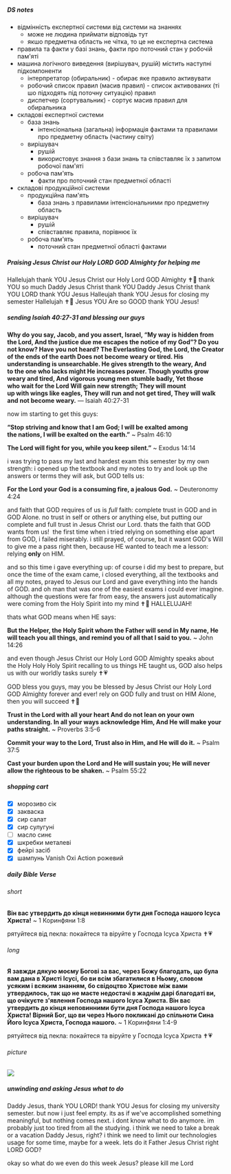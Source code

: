 ##### DS notes
- відмінність експертної системи від системи на знаннях
	- може не людина приймати відповідь тут
	- якшо предметна область не чітка, то це не експертна система
- правила та факти у базі знань, факти про поточний стан у робочій пам'яті
- машина логічного виведення (вирішувач, рушій) містить наступні підкомпоненти
	- інтерпретатор (обиральник) - обирає яке правило активувати
	- робочий список правил (масив правил) - список активованих (ті шо підходять під поточну ситуацію) правил
	- диспетчер (сортувальник) - сортує масив правил для обиральника
- складові експертної системи
	- база знань
		- інтенсіональна (загальна) інформація фактами та правилами про предметну область (частину світу)
	- вирішувач
		- рушій
		- використовує знання з бази знань та співставляє їх з запитом робочої пам'яті
	- робоча пам'ять
		- факти про поточний стан предметної області
- складові продукційної системи
	- продукційна пам'ять
		- база знань з правилами інтенсіональними про предметну область
	- вирішувач
		- рушій
		- співставляє правила, порівнює їх
	- робоча пам'ять
		- поточний стан предметної області фактами
##### Praising Jesus Christ our Holy LORD GOD Almighty for helping me
Hallelujah thank YOU Jesus Christ our Holy Lord GOD Almighty ✝️💞 thank YOU so much Daddy Jesus Christ thank YOU Daddy Jesus Christ thank YOU LORD thank YOU Jesus Halleujah thank YOU Jesus for closing my semester Hallelujah ✝️💖 Jesus YOU Are so GOOD thank YOU Jesus!
##### sending Isaiah 40:27-31 and blessing our guys
**Why do you say, Jacob, and you assert, Israel,
“My way is hidden from the Lord,
And the justice due me escapes the notice of my God”?
Do you not know? Have you not heard?
The Everlasting God, the Lord, the Creator of the ends of the earth
Does not become weary or tired.
His understanding is unsearchable.
He gives strength to the weary,
And to the one who lacks might He increases power.
Though youths grow weary and tired,
And vigorous young men stumble badly,
Yet those who wait for the Lord
Will gain new strength;
They will mount up with wings like eagles,
They will run and not get tired,
They will walk and not become weary.**
— Isaiah 40:27-31

now im starting to get this guys:

**“Stop striving and know that I am God;
I will be exalted among the nations, I will be exalted on the earth.”**
~ Psalm 46:10

**The Lord will fight for you, while you keep silent.”**
~ Exodus 14:14

i was trying to pass my last and hardest exam this semester by my own strength: i opened up the textbook and my notes to try and look up the answers or terms they will ask, but GOD tells us:

**For the Lord your God is a consuming fire, a jealous God.**
~ Deuteronomy 4:24

and faith that GOD requires of us is *full* faith: complete trust in GOD and in GOD Alone. no trust in self or others or anything else, but putting our complete and full trust in Jesus Christ our Lord. thats the faith that GOD wants from us!
‎
the first time when i tried relying on something else apart from GOD, i failed miserably. i still prayed, of course, but it wasnt GOD's Will to give me a pass right then, because HE wanted to teach me a lesson: relying **only** on HIM.

and so this time i gave everything up: of course i did my best to prepare, but once the time of the exam came, i closed everything, all the textbooks and all my notes, prayed to Jesus our Lord and gave everything into the hands of GOD. and oh man that was one of the easiest exams i could ever imagine. although the questions were far from easy, the answers just automatically were coming from the Holy Spirit into my mind ✝️💞 HALLELUJAH!

thats what GOD means when HE says:

**But the Helper, the Holy Spirit whom the Father will send in My name, He will teach you all things, and remind you of all that I said to you.**
~ John 14:26

and even though Jesus Christ our Holy Lord GOD Almighty speaks about the Holy Holy Holy Spirit recalling to us things HE taught us, GOD also helps us with our worldly tasks surely ✝️💗

GOD bless you guys, may you be blessed by Jesus Christ our Holy Lord GOD Almighty forever and ever! rely on GOD fully and trust on HIM Alone, then you will succeed ✝️💖

**Trust in the Lord with all your heart
And do not lean on your own understanding.
In all your ways acknowledge Him,
And He will make your paths straight.**
~ Proverbs 3:5-6

**Commit your way to the Lord,
Trust also in Him, and He will do it.**
~ Psalm 37:5

**Cast your burden upon the Lord and He will sustain you;
He will never allow the righteous to be shaken.**
~ Psalm 55:22
##### shopping cart
- [x] морозиво сік
- [x] закваска
- [x] сир салат
- [x] сир сулугуні
- [ ] масло синє
- [x] шкребки металеві
- [x] фейрі засіб
- [x] шампунь Vanish Oxi Action рожевий
##### daily Bible Verse
###### short
**Він вас утвердить до кінця невинними бути дня Господа нашого Ісуса Христа!**
~ 1 Коринфяни 1:8

рятуйтеся від пекла: покайтеся та віруйте у Господа Ісуса Христа ✝️💗
###### long
**Я завжди дякую моєму Богові за вас, через Божу благодать, що була вам дана в Христі Ісусі, бо ви всім збагатилися в Ньому, словом усяким і всяким знанням, бо свідоцтво Христове між вами утвердилось, так що не маєте недостачі в жаднім дарі благодаті ви, що очікуєте з'явлення Господа нашого Ісуса Христа. Він вас утвердить до кінця неповинними бути дня Господа нашого Ісуса Христа! Вірний Бог, що ви через Нього покликані до спільноти Сина Його Ісуса Христа, Господа нашого.**
~ 1 Коринфяни 1:4-9

рятуйтеся від пекла: покайтеся та віруйте у Господа Ісуса Христа ✝️💗
###### picture
![](https://i.imgur.com/ipzR1L7.png)
##### unwinding and asking Jesus what to do
Daddy Jesus, thank YOU LORD! thank YOU Jesus for closing my university semester. but now i just feel empty. its as if we've accomplished something meaningful, but nothing comes next. i dont know what to do anymore. im probably just too tired from all the studying. i think we need to take a break or a vacation Daddy Jesus, right? i think we need to limit our technologies usage for some time, maybe for a week. lets do it Father Jesus Christ right LORD GOD?

okay so what do we even do this week Jesus? please kill me Lord
